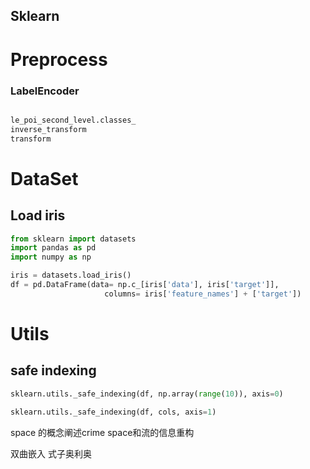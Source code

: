 ## Sklearn

# Preprocess

### LabelEncoder

```python

le_poi_second_level.classes_
inverse_transform
transform
```
# DataSet
## Load iris
```python
from sklearn import datasets
import pandas as pd
import numpy as np

iris = datasets.load_iris()
df = pd.DataFrame(data= np.c_[iris['data'], iris['target']],
                     columns= iris['feature_names'] + ['target'])
```

# Utils
## safe indexing

```python
sklearn.utils._safe_indexing(df, np.array(range(10)), axis=0)

sklearn.utils._safe_indexing(df, cols, axis=1)
```




space 的概念阐述crime space和流的信息重构


双曲嵌入
式子奥利奥